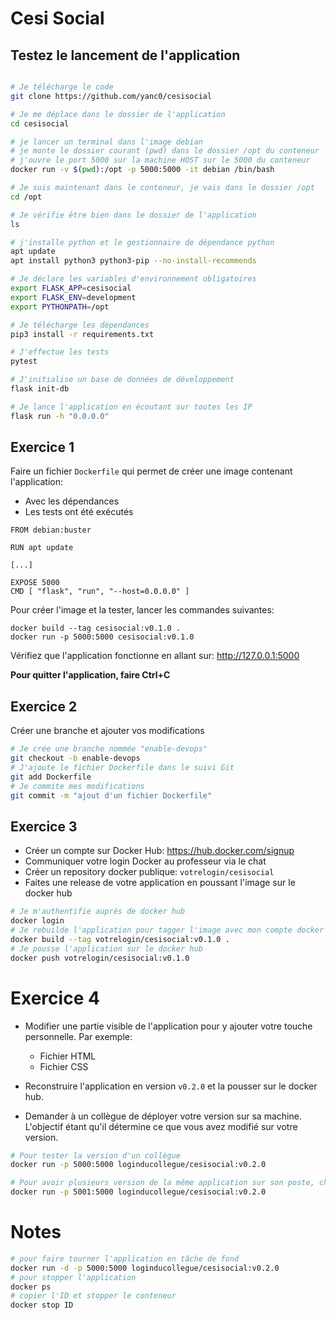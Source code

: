 # Cesi Social

## Testez le lancement de l'application

```bash

# Je télécharge le code
git clone https://github.com/yanc0/cesisocial

# Je me déplace dans le dossier de l'application
cd cesisocial

# je lancer un terminal dans l'image debian
# je monte le dossier courant (pwd) dans le dossier /opt du conteneur
# j'ouvre le port 5000 sur la machine HOST sur le 5000 du conteneur
docker run -v $(pwd):/opt -p 5000:5000 -it debian /bin/bash

# Je suis maintenant dans le conteneur, je vais dans le dossier /opt
cd /opt

# Je vérifie être bien dans le dossier de l'application
ls

# j'installe python et le gestionnaire de dépendance python
apt update
apt install python3 python3-pip --no-install-recommends

# Je déclare les variables d'environnement obligatoires
export FLASK_APP=cesisocial
export FLASK_ENV=development
export PYTHONPATH=/opt

# Je télécharge les dépendances
pip3 install -r requirements.txt

# J'effectue les tests
pytest

# J'initialise un base de données de développement
flask init-db

# Je lance l'application en écoutant sur toutes les IP
flask run -h "0.0.0.0"

```

## Exercice 1


Faire un fichier `Dockerfile` qui permet de créer une image contenant l'application:

* Avec les dépendances
* Les tests ont été exécutés

```Docker
FROM debian:buster

RUN apt update

[...]

EXPOSE 5000
CMD [ "flask", "run", "--host=0.0.0.0" ]
```

Pour créer l'image et la tester, lancer les commandes suivantes:

```
docker build --tag cesisocial:v0.1.0 .
docker run -p 5000:5000 cesisocial:v0.1.0
```

Vérifiez que l'application fonctionne en allant sur: http://127.0.0.1:5000

**Pour quitter l'application, faire Ctrl+C**

## Exercice 2

Créer une branche et ajouter vos modifications

```bash
# Je crée une branche nommée "enable-devops"
git checkout -b enable-devops
# J'ajoute le fichier Dockerfile dans le suivi Git
git add Dockerfile
# Je commite mes modifications
git commit -m "ajout d'un fichier Dockerfile"
```

## Exercice 3

* Créer un compte sur Docker Hub: https://hub.docker.com/signup
* Communiquer votre login Docker au professeur via le chat
* Créer un repository docker publique: `votrelogin/cesisocial`
* Faites une release de votre application en poussant l'image sur le docker hub

```bash
# Je m'authentifie auprès de docker hub
docker login
# Je rebuilde l'application pour tagger l'image avec mon compte docker hub
docker build --tag votrelogin/cesisocial:v0.1.0 .
# Je pousse l'application sur le docker hub
docker push votrelogin/cesisocial:v0.1.0
```

# Exercice 4

* Modifier une partie visible de l'application pour y ajouter votre touche personnelle. Par exemple:
  * Fichier HTML
  * Fichier CSS

* Reconstruire l'application en version `v0.2.0` et la pousser sur le docker hub.
* Demander à un collègue de déployer votre version sur sa machine. L'objectif étant qu'il détermine ce que vous avez modifié sur votre version.

```bash
# Pour tester la version d'un collègue
docker run -p 5000:5000 loginducollegue/cesisocial:v0.2.0

# Pour avoir plusieurs version de la même application sur son poste, changer le port
docker run -p 5001:5000 loginducollegue/cesisocial:v0.2.0
```

# Notes

```bash
# pour faire tourner l'application en tâche de fond
docker run -d -p 5000:5000 loginducollegue/cesisocial:v0.2.0
# pour stopper l'application
docker ps
# copier l'ID et stopper le conteneur
docker stop ID
```
